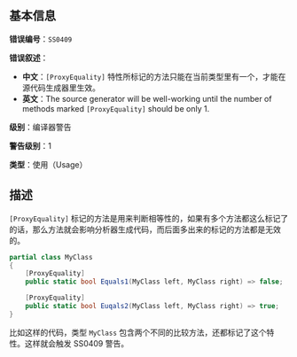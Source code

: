 ## 基本信息

**错误编号**：`SS0409`

**错误叙述**：

* **中文**：`[ProxyEquality]` 特性所标记的方法只能在当前类型里有一个，才能在源代码生成器里生效。
* **英文**：The source generator will be well-working until the number of methods marked `[ProxyEquality]` should be only 1.

**级别**：编译器警告

**警告级别**：1

**类型**：使用（Usage）

## 描述

`[ProxyEquality]` 标记的方法是用来判断相等性的，如果有多个方法都这么标记了的话，那么方法就会影响分析器生成代码，而后面多出来的标记的方法都是无效的。

```csharp
partial class MyClass
{
    [ProxyEquality]
    public static bool Equals1(MyClass left, MyClass right) => false;

    [ProxyEquality]
    public static bool Euqals2(MyClass left, MyClass right) => true;
}
```

比如这样的代码，类型 `MyClass` 包含两个不同的比较方法，还都标记了这个特性。这样就会触发 SS0409 警告。
